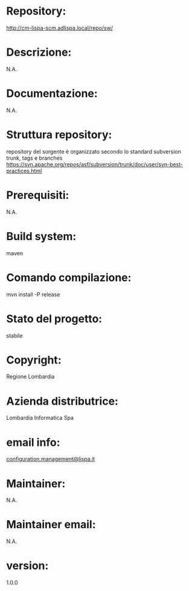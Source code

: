 # Repository: 
http://cm-lispa-scm.adlispa.local/repo/sw/
# Descrizione: 
N.A.
# Documentazione: 
N.A.
# Struttura repository: 
repository del sorgente è organizzato secondo lo standard subversion trunk, tags e branches https://svn.apache.org/repos/asf/subversion/trunk/doc/user/svn-best-practices.html
# Prerequisiti: 
N.A.
# Build system: 
maven
# Comando compilazione: 
mvn install -P release
# Stato del progetto: 
stabile
# Copyright: 
Regione Lombardia
# Azienda distributrice: 
Lombardia Informatica Spa
# email info: 
configuration.management@lispa.it
# Maintainer: 
N.A.
# Maintainer email: 
N.A.
# version: 
1.0.0
